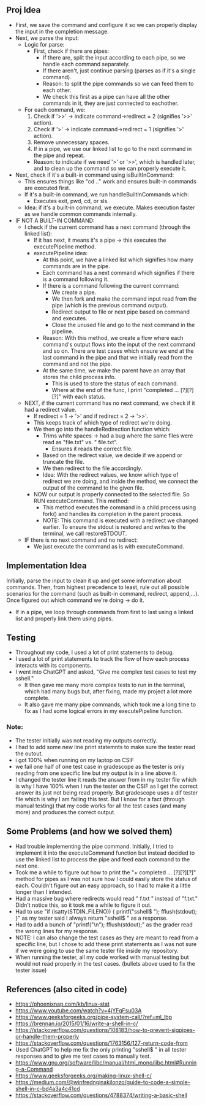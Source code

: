 ## Proj Idea 

- First, we save the command and configure it so we can properly display the input in the completion message.
- Next, we parse the input:
    - Logic for parse:
        - First, check if there are pipes: 
            - If there are, split the input according to each pipe, so we handle each command separately.
            - If there aren't, just continue parsing (parses as if it's a single command).
            - Reason: to split the pipe commands so we can feed them to each other.
            - We check this first as a pipe can have all the other commands in it, they are just connected to eachother. 
    - For each command, we:
        1. Check if '>>' -> indicate command->redirect = 2 (signifies '>>' action).
        2. Check if '>' -> indicate command->redirect = 1 (signifies '>' action).
        3. Remove unnecessary spaces.
        4. If in a pipe, we use our linked list to go to the next command in the pipe and repeat.
        - Reason: to indicate if we need '>' or '>>', which is handled later, and to clean up the command so we can properly execute it.
- Next, check if it's a built-in command using isBuiltInCommand:
    - This ensures things like "cd .." work and ensures built-in commands are executed first.
    - If it's a built-in command, we run handleBuiltInCommands which:
        - Executes exit, pwd, cd, or sls.
    - Idea: if it's a built-in command, we execute. Makes execution faster as we handle common commands internally. 
- IF NOT A BUILT-IN COMMAND:
    - I check if the current command has a next command (through the linked list):
        - If it has next, it means it's a pipe -> this executes the executePipeline method.
        - executePipeline idea:
            - At this point, we have a linked list which signifies how many commands are in the pipe.
            - Each command has a next command which signifies if there is a command following it.
            - If there is a command following the current command:
                - We create a pipe.
                - We then fork and make the command input read from the pipe (which is the previous command output).
                - Redirect output to file or next pipe based on command and executes.
                - Close the unused file and go to the next command in the pipeline.
            - Reason: With this method, we create a flow where each command's output flows into the input of the next command and so on. There are test cases which ensure we end at the last command in the pipe and that we initially read from the command and not the pipe.
            - At the same time, we make the parent have an array that stores the child process info.
                - This is used to store the status of each command.
                - Where at the end of the func, I print "completed ... [?][?][?]" with each status.
    - NEXT, if the current command has no next command, we check if it had a redirect value.
        - If redirect = 1 -> '>' and if redirect = 2 -> '>>'.
        - This keeps track of which type of redirect we're doing.
        - We then go into the handleRedirection function which:
            - Trims white spaces -> had a bug where the same files were read as "file.txt" vs. " file.txt".
                - Ensures it reads the correct file.
            - Based on the redirect value, we decide if we append or truncate the file.
            - We then redirect to the file accordingly.
            - Idea: With the redirect values, we know which type of redirect we are doing, and inside the method, we connect the output of the command to the given file.
        - NOW our output is properly connected to the selected file. So RUN executeCommand. This method:
            - This method executes the command in a child process using fork() and handles its completion in the parent process.
            - NOTE: This command is executed with a redirect we changed earlier. To ensure the stdout is restored and writes to the terminal, we call restoreSTDOUT.
    - IF there is no next command and no redirect:
        - We just execute the command as is with executeCommand.


## Implementation Idea
Initially, parse the input to clean it up and get some information about commands.
Then, from highest precedence to least, rule out all possible scenarios for the command (such as built-in command, redirect, append,...).
Once figured out which command we're doing -> do it.
* If in a pipe, we loop through commands from first to last using a linked list and properly link them using pipes.


## Testing 
- Throughout my code, I used a lot of print statements to debug.
- I used a lot of print statements to track the flow of how each process interacts with its components.
- I went into ChatGPT and asked, "Give me complex test cases to test my sshell."
    - It then gave me many more complex tests to run in the terminal, which had many bugs but, after fixing, made my project a lot more complete.
    - It also gave me many pipe commands, which took me a long time to fix as I had some logical errors in my executePipeline function.

### Note:
- The tester initially was not reading my outputs correctly. 
- I had to add some new line print statemnts to make sure the tester read the outout. 
- i got 100% when running on my laptop on CSIF
- we fail one half of one test case in gradescope as the tester is only reading from one specific line but my output is in a line above it. 
- I changed the tester line it reads the answer from in my tester file  which is why I have 100% when I run the tester on the CSIF as I get the correct answer its just not being read properly. But gradescope uses a dif tester file which is why I am failing this test. But I know for a fact (through manual testing) that my code works for all the test cases (and many more) and produces the correct output. 

## Some Problems (and how we solved them)
- Had trouble implementing the pipe command. Initially, I tried to implement it into the executeCommand function but instead decided to use the linked list to process the pipe and feed each command to the next one.
- Took me a while to figure out how to print the "+ completed ... [?][?][?]" method for pipes as I was not sure how I could easily store the status of each. Couldn't figure out an easy approach, so I had to make it a little longer than I intended.
- Had a massive bug where redirects would read "  f.txt " instead of "f.txt." Didn't notice this, so it took me a while to figure it out.
- Had to use "if (isatty(STDIN_FILENO)) {
                        printf("sshell$ ");
                        fflush(stdout);
                }" as my tester said I always return "sshell$ " as a response.
- Had to add a bunch of "printf("\n"); fflush(stdout);" as the grader read the wrong lines for my response.
- NOTE: I can also change the test cases as they are meant to read from a specific line, but I chose to add these print statements as I was not sure if we were going to use the same tester file inside my repository.
- When running the tester, all my code worked with manual testing but would not read properly in the test cases. (bullets above used to fix the tester issue)


## References (also cited in code)
- https://phoenixnap.com/kb/linux-stat
- https://www.youtube.com/watch?v=4jYFqFsu03A 
- https://www.geeksforgeeks.org/pipe-system-call/?ref=ml_lbp
- https://brennan.io/2015/01/16/write-a-shell-in-c/  
- https://stackoverflow.com/questions/108183/how-to-prevent-sigpipes-or-handle-them-properly
- https://stackoverflow.com/questions/1763156/127-return-code-from
- Used ChatGPT to help me fix the only printing "sshell$ " in all tester responses and to give me test cases to manually test.
- https://www.gnu.org/software/libc/manual/html_mono/libc.html#Running-a-Command
- https://www.geeksforgeeks.org/making-linux-shell-c/
- https://medium.com/@winfrednginakilonzo/guide-to-code-a-simple-shell-in-c-bd4a3a4c41cd 
- https://stackoverflow.com/questions/4788374/writing-a-basic-shell 
